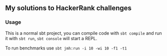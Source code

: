 ## My solutions to HackerRank challenges

### Usage

This is a normal sbt project, you can compile code with `sbt compile` and run it
with `sbt run`, `sbt console` will start a REPL.

To run benchmarks use `sbt jmh:run -i 10 -wi 10 -f1 -t1`